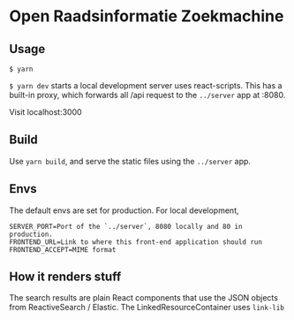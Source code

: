 # Open Raadsinformatie Zoekmachine

## Usage

`$ yarn`

`$ yarn dev` starts a local development server uses react-scripts.
This has a built-in proxy, which forwards all /api request to the `../server` app at :8080.

Visit localhost:3000

## Build

Use `yarn build`, and serve the static files using the `../server` app.

## Envs

The default envs are set for production. For local development,

``` env
SERVER_PORT=Port of the `../server`, 8080 locally and 80 in production.
FRONTEND_URL=Link to where this front-end application should run
FRONTEND_ACCEPT=MIME format
```

## How it renders stuff

The search results are plain React components that use the JSON objects from ReactiveSearch / Elastic.
The LinkedResourceContainer uses `link-lib`
